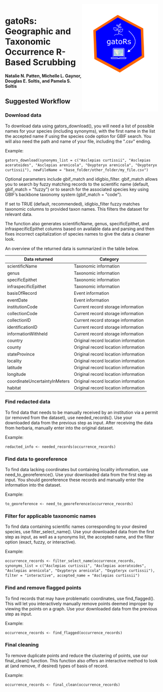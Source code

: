 <img align="right" src="gators_hex_sticker.png" width=250>

# gatoRs: Geographic and Taxonomic Occurrence R-Based Scrubbing
**Natalie N. Patten, Michelle L. Gaynor, Douglas E. Soltis, and Pamela S. Soltis** 



## Suggested Workflow
### Download data
To download data using gators_download(), you will need a list of possible names for your species (including synonyms), with the first name in the list the accepted name if using the species code option for GBIF search. You will also need the path and name of your file, including the ".csv" ending.

Example:
```
gators_download(synonyms_list = c("Asclepias curtissii", "Asclepias aceratoides", "Asclepias arenicola", "Oxypteryx arenicola", "Oxypteryx curtissii"), newFileName = "base_folder/other_folder/my_file.csv")
```

Optional parameters include gbif_match and idigbio_filter. gbif_match allows you to search by fuzzy matching records to the scientific name (default, gbif_match = "fuzzy") or to search for the associated species key using GBIF’s backbone taxonomy system (gbif_match = "code").

If set to TRUE (default, recommended), idigbio_filter fuzzy matches taxonomic columns to provided taxon names. This filters the dataset for relevant data.

The function also generates scientificName, genus, specificEpithet, and infraspecificEpithet columns based on available data and parsing and then fixes incorrect capitalization of species names to give the data a cleaner look.

An overview of the returned data is summarized in the table below.

Data returned | Category
---| ---
scientificName | Taxonomic information
genus | Taxonomic information
specificEpithet | Taxonomic information
infraspecificEpithet | Taxonomic information
basisOfRecord | Event information
eventDate | Event information
institutionCode | Current record storage information
collectionCode | Current record storage information
collectionID | Current record storage information
identificationID | Current record storage information
informationWithheld | Current record storage information
country | Original record location information
county | Original record location information
stateProvince | Original record location information
locality | Original record location information
latitude | Original record location information
longitude | Original record location information
coordinateUncertaintyInMeters | Original record location information
habitat | Original record location information
### Find redacted data
To find data that needs to be manually received by an institution via a permit (or removed from the dataset), use needed_records(). Use your downloaded data from the previous step as input. After receiving the data from herbaria, manually enter into the original dataset.

Example: 
```
redacted_info <- needed_records(occurrence_records)
```
### Find data to georeference
To find data lacking coordinates but containing locality information, use need_to_georeference(). Use your downloaded data from the first step as input. You should georeference these records and manually enter the information into the dataset.

Example: 
```
to_georeference <- need_to_georeference(occurrence_records)
```
### Filter for applicable taxonomic names
To find data containing scientific names corresponding to your desired species, use filter_select_name(). Use your downloaded data from the first step as input, as well as a synonyms list, the accepted name, and the filter option (exact, fuzzy, or interactive).

Example:
```
occurrence_records <- filter_select_name(occurrence_records, synonyms_list = c("Asclepias curtissii", "Asclepias aceratoides", "Asclepias arenicola", "Oxypteryx arenicola", "Oxypteryx curtissii"), filter = "interactive", accepted_name = "Asclepias curtissii")
```
### Find and remove flagged points
To find records that may have problematic coordinates, use find_flagged(). This will let you interactively manually remove points deemed improper by viewing the points on a graph. Use your downloaded data from the previous step as input.

Example: 
```
occurrence_records <- find_flagged(occurrence_records)
```
### Final cleaning
To remove duplicate points and reduce the clustering of points, use our final_clean() function. This function also offers an interactive method to look at (and remove, if desired) types of basis of record.

Example: 
```
occurrence_records <- final_clean(occurrence_records)
```
